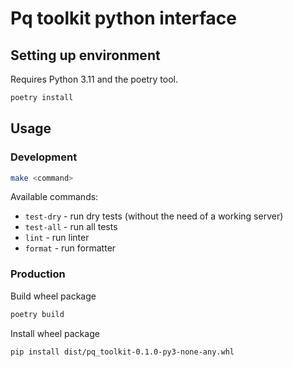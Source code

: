 # Pq toolkit python interface

## Setting up environment

Requires Python 3.11 and the poetry tool.

```bash
poetry install
```

## Usage

### Development

```bash
make <command>
```

Available commands:

- `test-dry` - run dry tests (without the need of a working server)
- `test-all` - run all tests
- `lint` - run linter
- `format` - run formatter

### Production

Build wheel package

```bash
poetry build
```

Install wheel package

```bash
pip install dist/pq_toolkit-0.1.0-py3-none-any.whl
```
